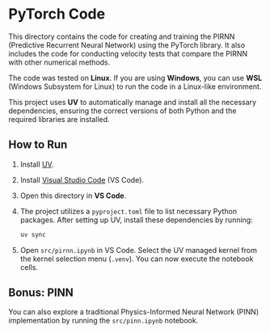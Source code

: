 # PyTorch Code

This directory contains the code for creating and training the PIRNN (Predictive Recurrent Neural Network) using the PyTorch library. It also includes the code for conducting velocity tests that compare the PIRNN with other numerical methods.

The code was tested on **Linux**. If you are using **Windows**, you can use **WSL** (Windows Subsystem for Linux) to run the code in a Linux-like environment.

This project uses **UV** to automatically manage and install all the necessary dependencies, ensuring the correct versions of both Python and the required libraries are installed.

## How to Run

1. Install [UV](https://docs.astral.sh/uv/).

1. Install [Visual Studio Code](https://code.visualstudio.com/) (VS Code).

1. Open this directory in **VS Code**.

1. The project utilizes a `pyproject.toml` file to list necessary Python packages. After setting up UV, install these dependencies by running:

   ```bash
   uv sync
   ```

1. Open `src/pirnn.ipynb` in VS Code. Select the UV managed kernel from the kernel selection menu (`.venv`). You can now execute the notebook cells.

## Bonus: PINN

You can also explore a traditional Physics-Informed Neural Network (PINN) implementation by running the `src/pinn.ipynb` notebook.
